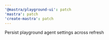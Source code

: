 ```yaml
---
'@mastra/playground-ui': patch
'mastra': patch
'create-mastra': patch
---
```


Persist playground agent settings across refresh
